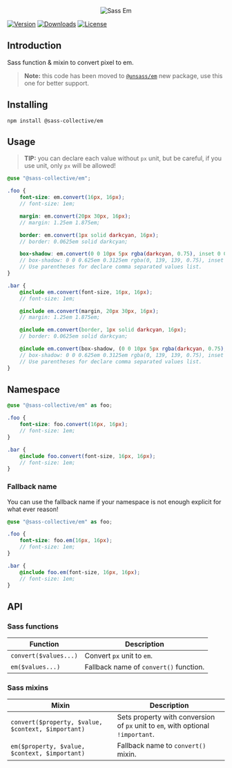<div align="center">

![Sass Em](.github/logo.svg)

</div>

[![Version](https://flat.badgen.net/npm/v/@sass-collective/em)](https://www.npmjs.com/package/@sass-collective/em)
[![Downloads](https://flat.badgen.net/npm/dt/@sass-collective/em)](https://www.npmjs.com/package/@sass-collective/em)
[![License](https://flat.badgen.net/npm/license/@sass-collective/em)](https://www.npmjs.com/package/@sass-collective/em)

## Introduction

Sass function & mixin to convert pixel to em.

> **Note:** this code has been moved to [`@unsass/em`](https://github.com/unsass/em) new package, use this one for
> better support.

## Installing

```shell
npm install @sass-collective/em
```

## Usage

> **TIP:** you can declare each value without `px` unit, but be careful, if you use unit, only `px` will be allowed!

```scss
@use "@sass-collective/em";

.foo {
    font-size: em.convert(16px, 16px);
    // font-size: 1em;

    margin: em.convert(20px 30px, 16px);
    // margin: 1.25em 1.875em;

    border: em.convert(1px solid darkcyan, 16px);
    // border: 0.0625em solid darkcyan;

    box-shadow: em.convert(0 0 10px 5px rgba(darkcyan, 0.75), inset 0 0 10px 5px rgba(darkcyan, 0.75), 16px);
    // box-shadow: 0 0 0.625em 0.3125em rgba(0, 139, 139, 0.75), inset 0 0 0.625em 0.3125em rgba(0, 139, 139, 0.75);
    // Use parentheses for declare comma separated values list.
}

.bar {
    @include em.convert(font-size, 16px, 16px);
    // font-size: 1em;

    @include em.convert(margin, 20px 30px, 16px);
    // margin: 1.25em 1.875em;

    @include em.convert(border, 1px solid darkcyan, 16px);
    // border: 0.0625em solid darkcyan;

    @include em.convert(box-shadow, (0 0 10px 5px rgba(darkcyan, 0.75), inset 0 0 10px 5px rgba(darkcyan, 0.75)), 16px);
    // box-shadow: 0 0 0.625em 0.3125em rgba(0, 139, 139, 0.75), inset 0 0 0.625em 0.3125em rgba(0, 139, 139, 0.75);
    // Use parentheses for declare comma separated values list.
}
```

## Namespace

```scss
@use "@sass-collective/em" as foo;

.foo {
    font-size: foo.convert(16px, 16px);
    // font-size: 1em;
}

.bar {
    @include foo.convert(font-size, 16px, 16px);
    // font-size: 1em;
}
```

### Fallback name

You can use the fallback name if your namespace is not enough explicit for what ever reason!

```scss
@use "@sass-collective/em" as foo;

.foo {
    font-size: foo.em(16px, 16px);
    // font-size: 1em;
}

.bar {
    @include foo.em(font-size, 16px, 16px);
    // font-size: 1em;
}
```

## API

### Sass functions

| Function              | Description                            |
|-----------------------|----------------------------------------|
| `convert($values...)` | Convert `px` unit to `em`.             |
| `em($values...)`      | Fallback name of `convert()` function. |

### Sass mixins

| Mixin                                              | Description                                                                     |
|----------------------------------------------------|---------------------------------------------------------------------------------|
| `convert($property, $value, $context, $important)` | Sets property with conversion of `px` unit to `em`, with optional `!important`. |
| `em($property, $value, $context, $important)`      | Fallback name to `convert()` mixin.                                             |
